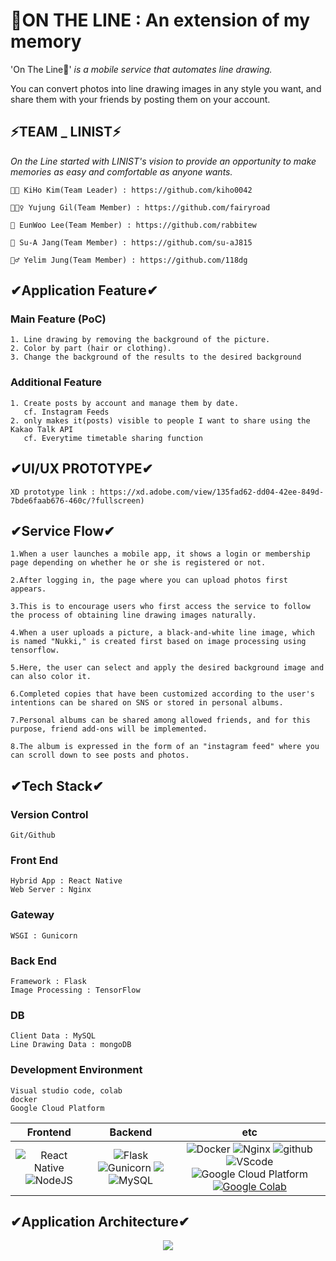 # 📸ON THE LINE : An extension of my memory

'On The Line📸' *is a mobile service that automates line drawing.*

 You can convert photos into line drawing images in any style you want, and share them with your friends by posting them on your account.
 
 
 ## ⚡TEAM _ LINIST⚡
  
  *On the Line started with LINIST's vision to provide an opportunity to make memories as easy and comfortable as anyone wants.*
  
 
    👩‍💻 KiHo Kim(Team Leader) : https://github.com/kiho0042
    
    🕵🏼‍♀️ Yujung Gil(Team Member) : https://github.com/fairyroad
    
    🙋 EunWoo Lee(Team Member) : https://github.com/rabbitew
    
    👩 Su-A Jang(Team Member) : https://github.com/su-aJ815
    
    🧙‍♂️ Yelim Jung(Team Member) : https://github.com/118dg



## ✔Application Feature✔

### Main Feature (PoC)
    1. Line drawing by removing the background of the picture.
    2. Color by part (hair or clothing).
    3. Change the background of the results to the desired background

### Additional Feature
    1. Create posts by account and manage them by date.
       cf. Instagram Feeds
    2. only makes it(posts) visible to people I want to share using the Kakao Talk API
       cf. Everytime timetable sharing function

## ✔UI/UX PROTOTYPE✔
    XD prototype link : https://xd.adobe.com/view/135fad62-dd04-42ee-849d-7bde6faab676-460c/?fullscreen)
    
 
## ✔Service Flow✔

    1.When a user launches a mobile app, it shows a login or membership page depending on whether he or she is registered or not.
    
    2.After logging in, the page where you can upload photos first appears.
    
    3.This is to encourage users who first access the service to follow the process of obtaining line drawing images naturally.
    
    4.When a user uploads a picture, a black-and-white line image, which is named "Nukki," is created first based on image processing using tensorflow.
    
    5.Here, the user can select and apply the desired background image and can also color it.
    
    6.Completed copies that have been customized according to the user's intentions can be shared on SNS or stored in personal albums.
    
    7.Personal albums can be shared among allowed friends, and for this purpose, friend add-ons will be implemented.
    
    8.The album is expressed in the form of an "instagram feed" where you can scroll down to see posts and photos.


## ✔Tech Stack✔
### Version Control
    Git/Github

### Front End
    Hybrid App : React Native
    Web Server : Nginx

### Gateway
    WSGI : Gunicorn

### Back End
    Framework : Flask
    Image Processing : TensorFlow

### DB
    Client Data : MySQL
    Line Drawing Data : mongoDB

### Development Environment
    Visual studio code, colab
    docker
    Google Cloud Platform
    
|         Frontend         |      Backend      |         etc          |
| :----------------------: | :---------------: | :------------------: |
| <img alt="React Native" src="https://img.shields.io/badge/react_native-%2320232a.svg?style=for-the-badge&logo=react&logoColor=%2361DAFB"/> <img alt="NodeJS" src="https://img.shields.io/badge/node.js-%2343853D.svg?style=for-the-badge&logo=node-dot-js&logoColor=white"/> | ![Flask](https://img.shields.io/badge/flask-v1.1.2-green?logo=flask) ![Gunicorn](https://img.shields.io/badge/gunicorn-v20.0.4-darkgreen?logo=gunicorn) <img src="https://img.shields.io/badge/MongoDB-47A248?style=flat-square&logo=MongoDB&logoColor=white"/> ![MySQL](https://img.shields.io/badge/mysql-v4.2.11-blue?logo=mysql) | ![Docker](https://img.shields.io/badge/docker-v20.10.2-blue?logo=docker) ![Nginx](https://img.shields.io/badge/Nginx-v1.14.0-brightgreen?logo=nginx) ![github](https://img.shields.io/badge/github-gray?logo=github) ![VScode](https://img.shields.io/badge/VScode-v1.52.1-blue?logo=visual-studio-code) ![Google Cloud Platform](https://img.shields.io/badge/Google_Cloud_Platform-VM_instance-red?logo=gcp) [![Google Colab](https://colab.research.google.com/assets/colab-badge.svg)](https://colab.research.google.com/github/Naereen/badges)|


## ✔Application Architecture✔
<p align="center"><img src="https://user-images.githubusercontent.com/74306759/124391555-212f9c80-dd2c-11eb-9fcd-1cb87d56deaf.png"></p>

